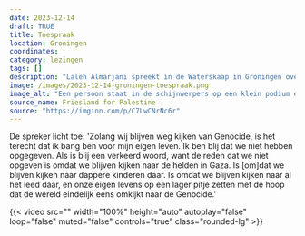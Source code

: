 ```yaml
---
date: 2023-12-14
draft: TRUE
title: Toespraak
location: Groningen
coordinates: 
category: lezingen
tags: []
description: "Laleh Almarjani spreekt in de Waterskaap in Groningen over diens ervaring sinds 7 oktober, en biedt inzichten over de huidige genocide in Palestina."
image: /images/2023-12-14-groningen-toespraak.png
image_alt: "Een persoon staat in de schijnwerpers op een klein podium en spreekt in een microfoon. Op de achtergrond staat een stoel en een spandoek met daarop fragmenten van tekst, waaronder (in meerdere talen): 'Bevrijd Gaza, bevrijd Palestina'."
source_name: Friesland for Palestine
source: "https://imginn.com/p/C7LwCNrNc6r"
---
```

De spreker licht toe: 'Zolang wij blijven weg kijken van Genocide, is het terecht dat ik bang ben voor mijn eigen leven. Ik ben blij dat we niet hebben opgegeven. Als is blij een verkeerd woord, want de reden dat we niet opgeven is omdat we blijven kijken naar de helden in Gaza. Is [om]dat we blijven kijken naar dappere kinderen daar. Is omdat we blijven kijken naar al het leed daar, en onze eigen levens op een lager pitje zetten met de hoop dat de wereld eindelijk eens omkijkt naar de Genocide.'  
 
{{< video src="" width="100%" height="auto" autoplay="false" loop="false" muted="false" controls="true" class="rounded-lg" >}}